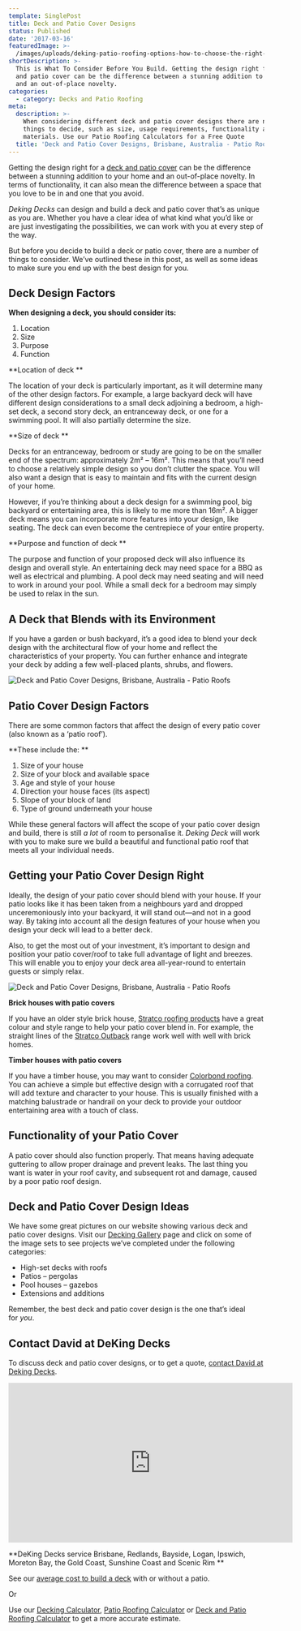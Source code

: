 ```yaml
---
template: SinglePost
title: Deck and Patio Cover Designs
status: Published
date: '2017-03-16'
featuredImage: >-
  /images/uploads/deking-patio-roofing-options-how-to-choose-the-right-patio-roof-and-why-they’re-always-a-good-option.png
shortDescription: >-
  This is What To Consider Before You Build. Getting the design right for a deck
  and patio cover can be the difference between a stunning addition to your home
  and an out-of-place novelty.
categories:
  - category: Decks and Patio Roofing
meta:
  description: >-
    When considering different deck and patio cover designs there are numerous
    things to decide, such as size, usage requirements, functionality and
    materials. Use our Patio Roofing Calculators for a Free Quote
  title: 'Deck and Patio Cover Designs, Brisbane, Australia - Patio Roofs'
---
```

Getting the design right for a [deck and patio cover](https://www.dekingdecks.com.au/patio-roofing) can be the difference between a stunning addition to your home and an out-of-place novelty. In terms of functionality, it can also mean the difference between a space that you love to be in and one that you avoid.

_Deking Decks_ can design and build a deck and patio cover that’s as unique as you are. Whether you have a clear idea of what kind what you’d like or are just investigating the possibilities, we can work with you at every step of the way.

But before you decide to build a deck or patio cover, there are a number of things to consider. We’ve outlined these in this post, as well as some ideas to make sure you end up with the best design for you.

## Deck Design Factors

**When designing a deck, you should consider its:**

1. Location
2. Size
3. Purpose
4. Function

**Location of deck**

The location of your deck is particularly important, as it will determine many of the other design factors. For example, a large backyard deck will have different design considerations to a small deck adjoining a bedroom, a high-set deck, a second story deck, an entranceway deck, or one for a swimming pool. It will also partially determine the size.

**Size of deck**

Decks for an entranceway, bedroom or study are going to be on the smaller end of the spectrum: approximately 2m² – 16m². This means that you’ll need to choose a relatively simple design so you don’t clutter the space. You will also want a design that is easy to maintain and fits with the current design of your home.

However, if you’re thinking about a deck design for a swimming pool, big backyard or entertaining area, this is likely to me more than 16m². A bigger deck means you can incorporate more features into your design, like seating. The deck can even become the centrepiece of your entire property.

**Purpose and function of deck**

The purpose and function of your proposed deck will also influence its design and overall style. An entertaining deck may need space for a BBQ as well as electrical and plumbing. A pool deck may need seating and will need to work in around your pool. While a small deck for a bedroom may simply be used to relax in the sun.

## A Deck that Blends with its Environment

If you have a garden or bush backyard, it’s a good idea to blend your deck design with the architectural flow of your home and reflect the characteristics of your property. You can further enhance and integrate your deck by adding a few well-placed plants, shrubs, and flowers.

![Deck and Patio Cover Designs, Brisbane, Australia - Patio Roofs](/images/uploads/deck-and-patio-cover-designs-brisbane-australia-patio-roofs.jpg)

## Patio Cover Design Factors

There are some common factors that affect the design of every patio cover (also known as a ‘patio roof’).

**These include the:**

1. Size of your house
2. Size of your block and available space
3. Age and style of your house
4. Direction your house faces (its aspect)
5. Slope of your block of land
6. Type of ground underneath your house

While these general factors will affect the scope of your patio cover design and build, there is still _a lot_ of room to personalise it. _Deking Deck_ will work with you to make sure we build a beautiful and functional patio roof that meets all your individual needs.

## Getting your Patio Cover Design Right

Ideally, the design of your patio cover should blend with your house. If your patio looks like it has been taken from a neighbours yard and dropped unceremoniously into your backyard, it will stand out—and not in a good way. By taking into account all the design features of your house when you design your deck will lead to a better deck.

Also, to get the most out of your investment, it’s important to design and position your patio cover/roof to take full advantage of light and breezes. This will enable you to enjoy your deck area all-year-round to entertain guests or simply relax.

![Deck and Patio Cover Designs, Brisbane, Australia - Patio Roofs](/images/uploads/how-does-a-patio-cover-add-value-to-a-home.jpg)

**Brick houses with patio covers**

If you have an older style brick house, [Stratco roofing products](https://www.stratco.com.au/our-products/building-construction/roofing/) have a great colour and style range to help your patio cover blend in. For example, the straight lines of the [Stratco Outback](http://www.stratco.com.au/our-products/home-improvement/outback-patios/) range work well with well with brick homes.

**Timber houses with patio covers**

If you have a timber house, you may want to consider [Colorbond roofing](http://colorbond.com/products/roofing). You can achieve a simple but effective design with a corrugated roof that will add texture and character to your house. This is usually finished with a matching balustrade or handrail on your deck to provide your outdoor entertaining area with a touch of class.

## Functionality of your Patio Cover

A patio cover should also function properly. That means having adequate guttering to allow proper drainage and prevent leaks. The last thing you want is water in your roof cavity, and subsequent rot and damage, caused by a poor patio roof design.

## Deck and Patio Cover Design Ideas

We have some great pictures on our website showing various deck and patio cover designs. Visit our [Decking Gallery](https://www.dekingdecks.com.au/gallery/) page and click on some of the image sets to see projects we’ve completed under the following categories:

* High-set decks with roofs
* Patios – pergolas
* Pool houses – gazebos
* Extensions and additions

Remember, the best deck and patio cover design is the one that’s ideal for <em>you</em>.

## Contact David at DeKing Decks

To discuss deck and patio cover designs, or to get a quote, [contact David at Deking Decks](https://www.dekingdecks.com.au/contact-us/).

<iframe src="https://www.youtube.com/embed/dghAJ8aBZGM?rel=0" width="560" height="315" frameborder="0" allowfullscreen="allowfullscreen"></iframe>

**DeKing Decks service Brisbane, Redlands, Bayside, Logan, Ipswich, Moreton Bay, the Gold Coast, Sunshine Coast and Scenic Rim**

See our [average cost to build a deck](https://www.dekingdecks.com.au/price-guide/) with or without a patio.

Or

Use our [Decking Calculator](https://www.dekingdecks.com.au/decking-calculator), [Patio Roofing Calculator](https://www.dekingdecks.com.au/patio-calculator/) or [Deck and Patio Roofing Calculator](https://www.dekingdecks.com.au/deck-and-roofing-calculator) to get a more accurate estimate.
